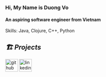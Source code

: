 ### Hi, My Name is Duong Vo
#### An aspiring software engineer from Vietnam


Skills: Java, Clojure, C++, Python

<h2><i>🏗 Projects </i></h2>
<a href = "https://github.com/duong-vo/diary-project" >


[<img src='https://cdn.jsdelivr.net/npm/simple-icons@3.0.1/icons/github.svg' alt='github' height='40'>](https://github.com/duong-vo)  [<img src='https://cdn.jsdelivr.net/npm/simple-icons@3.0.1/icons/linkedin.svg' alt='linkedin' height='40'>](https://www.linkedin.com/in/duonghvo/)  
